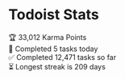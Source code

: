 
# Todoist Stats

<!-- TODO-IST:START -->
🏆  33,012 Karma Points           
🌸  Completed 5 tasks today           
✅  Completed 12,471 tasks so far           
⏳  Longest streak is 209 days
<!-- TODO-IST:END -->

